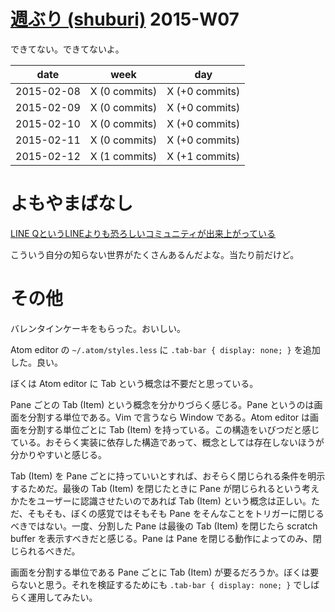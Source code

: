 # [週ぶり (shuburi)][shuburi] 2015-W07

できてない。できてないよ。

date       | week           | day
-----------|----------------|-----------------
2015-02-08 | X (0 commits)  | X (+0 commits)
2015-02-09 | X (0 commits)  | X (+0 commits)
2015-02-10 | X (0 commits)  | X (+0 commits)
2015-02-11 | X (0 commits)  | X (+0 commits)
2015-02-12 | X (1 commits)  | X (+1 commits)

# よもやまばなし

[LINE QというLINEよりも恐ろしいコミュニティが出来上がっている](http://b.hatena.ne.jp/entry/anond.hatelabo.jp/20150211212201)

こういう自分の知らない世界がたくさんあるんだよな。当たり前だけど。

# その他

バレンタインケーキをもらった。おいしい。

Atom editor の `~/.atom/styles.less` に `.tab-bar { display: none; }` を追加した。良い。

ぼくは Atom editor に Tab という概念は不要だと思っている。

Pane ごとの Tab (Item) という概念を分かりづらく感じる。Pane というのは画面を分割する単位である。Vim で言うなら Window である。Atom editor は画面を分割する単位ごとに Tab (Item) を持っている。この構造をいびつだと感じている。おそらく実装に依存した構造であって、概念としては存在しないほうが分かりやすいと感じる。

Tab (Item) を Pane ごとに持っていいとすれば、おそらく閉じられる条件を明示するためだ。最後の Tab (Item) を閉じたときに Pane が閉じられるという考えかたをユーザーに認識させたいのであれば Tab (Item) という概念は正しい。ただ、そもそも、ぼくの感覚ではそもそも Pane をそんなことをトリガーに閉じるべきではない。一度、分割した Pane は最後の Tab (Item) を閉じたら scratch buffer を表示すべきだと感じる。Pane は Pane を閉じる動作によってのみ、閉じられるべきだ。

画面を分割する単位である Pane ごとに Tab (Item) が要るだろうか。ぼくは要らないと思う。それを検証するためにも `.tab-bar { display: none; }` でしばらく運用してみたい。

[shuburi]: http://shuburi.org
[bouzuya/peggie-app]: https://github.com/bouzuya/peggie-app
[bouzuya/hubot-elb]: https://github.com/bouzuya/hubot-elb
[bouzuya/shuburi-report]: https://github.com/bouzuya/shuburi-report
